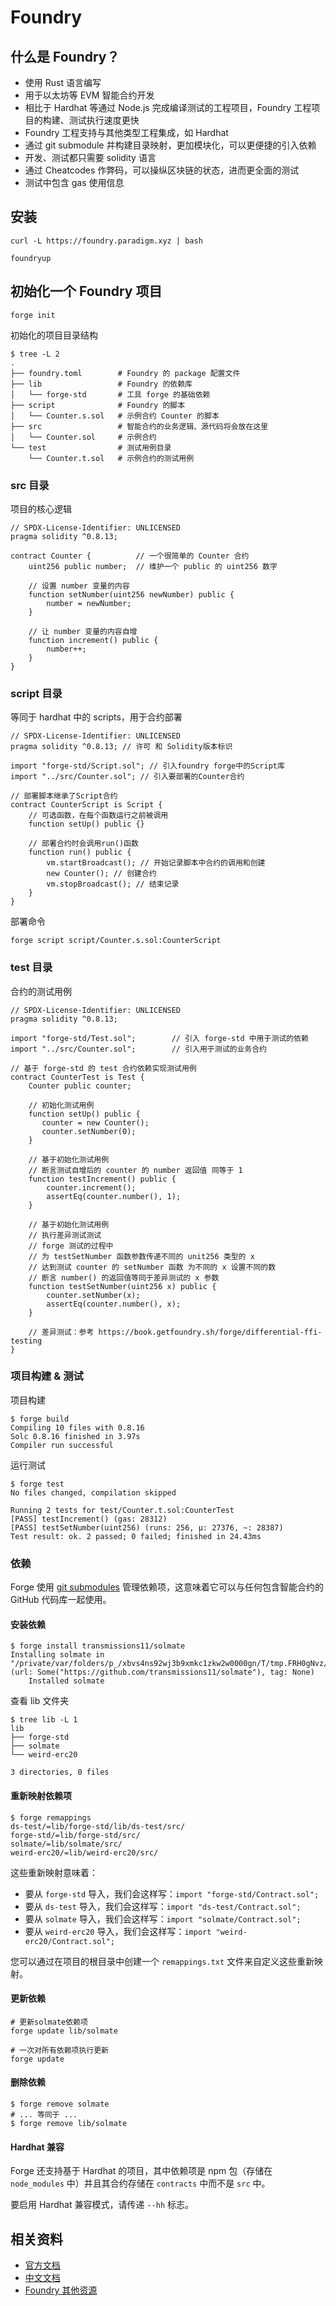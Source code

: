 # Foundry

## 什么是 Foundry？

- 使用 Rust 语言编写
- 用于以太坊等 EVM 智能合约开发
- 相比于 Hardhat 等通过 Node.js 完成编译测试的工程项目，Foundry 工程项目的构建、测试执行速度更快
- Foundry 工程支持与其他类型工程集成，如 Hardhat
- 通过 git submodule 并构建目录映射，更加模块化，可以更便捷的引入依赖
- 开发、测试都只需要 solidity 语言
- 通过 Cheatcodes 作弊码，可以操纵区块链的状态，进而更全面的测试
- 测试中包含 gas 使用信息

## 安装

```shell
curl -L https://foundry.paradigm.xyz | bash

foundryup
```

## 初始化一个 Foundry 项目

```shell
forge init
```

初始化的项目目录结构

```shell
$ tree -L 2
.
├── foundry.toml        # Foundry 的 package 配置文件
├── lib                 # Foundry 的依赖库
│   └── forge-std       # 工具 forge 的基础依赖
├── script              # Foundry 的脚本
│   └── Counter.s.sol   # 示例合约 Counter 的脚本
├── src                 # 智能合约的业务逻辑、源代码将会放在这里
│   └── Counter.sol     # 示例合约
└── test                # 测试用例目录
    └── Counter.t.sol   # 示例合约的测试用例
```

### src 目录

项目的核心逻辑

```solidity
// SPDX-License-Identifier: UNLICENSED
pragma solidity ^0.8.13;

contract Counter {          // 一个很简单的 Counter 合约
    uint256 public number;  // 维护一个 public 的 uint256 数字

    // 设置 number 变量的内容
    function setNumber(uint256 newNumber) public {
        number = newNumber;
    }

    // 让 number 变量的内容自增
    function increment() public {
        number++;
    }
}
```

### script 目录

等同于 hardhat 中的 scripts，用于合约部署

```solidity
// SPDX-License-Identifier: UNLICENSED
pragma solidity ^0.8.13; // 许可 和 Solidity版本标识

import "forge-std/Script.sol"; // 引入foundry forge中的Script库
import "../src/Counter.sol"; // 引入要部署的Counter合约

// 部署脚本继承了Script合约
contract CounterScript is Script {
    // 可选函数，在每个函数运行之前被调用
    function setUp() public {}

    // 部署合约时会调用run()函数
    function run() public {
        vm.startBroadcast(); // 开始记录脚本中合约的调用和创建
        new Counter(); // 创建合约
        vm.stopBroadcast(); // 结束记录
    }
}
```

部署命令

```shell
forge script script/Counter.s.sol:CounterScript
```

### test 目录

合约的测试用例

```solidity
// SPDX-License-Identifier: UNLICENSED
pragma solidity ^0.8.13;

import "forge-std/Test.sol";        // 引入 forge-std 中用于测试的依赖
import "../src/Counter.sol";        // 引入用于测试的业务合约

// 基于 forge-std 的 test 合约依赖实现测试用例
contract CounterTest is Test {
    Counter public counter;

    // 初始化测试用例
    function setUp() public {
       counter = new Counter();
       counter.setNumber(0);
    }

    // 基于初始化测试用例
    // 断言测试自增后的 counter 的 number 返回值 同等于 1
    function testIncrement() public {
        counter.increment();
        assertEq(counter.number(), 1);
    }

    // 基于初始化测试用例
    // 执行差异测试测试
    // forge 测试的过程中
    // 为 testSetNumber 函数参数传递不同的 unit256 类型的 x
    // 达到测试 counter 的 setNumber 函数 为不同的 x 设置不同的数
    // 断言 number() 的返回值等同于差异测试的 x 参数
    function testSetNumber(uint256 x) public {
        counter.setNumber(x);
        assertEq(counter.number(), x);
    }

    // 差异测试：参考 https://book.getfoundry.sh/forge/differential-ffi-testing
}
```

### 项目构建 & 测试

项目构建

```shell
$ forge build
Compiling 10 files with 0.8.16
Solc 0.8.16 finished in 3.97s
Compiler run successful
```

运行测试

```shell
$ forge test
No files changed, compilation skipped

Running 2 tests for test/Counter.t.sol:CounterTest
[PASS] testIncrement() (gas: 28312)
[PASS] testSetNumber(uint256) (runs: 256, μ: 27376, ~: 28387)
Test result: ok. 2 passed; 0 failed; finished in 24.43ms
```

### 依赖

Forge 使用 [git submodules](https://git-scm.com/book/en/v2/Git-Tools-Submodules) 管理依赖项，这意味着它可以与任何包含智能合约的 GitHub 代码库一起使用。

#### 安装依赖

```shell
$ forge install transmissions11/solmate
Installing solmate in "/private/var/folders/p_/xbvs4ns92wj3b9xmkc1zkw2w0000gn/T/tmp.FRH0gNvz/deps/lib/solmate" (url: Some("https://github.com/transmissions11/solmate"), tag: None)
    Installed solmate
```

查看 lib 文件夹

```shell
$ tree lib -L 1
lib
├── forge-std
├── solmate
└── weird-erc20

3 directories, 0 files
```

#### 重新映射依赖项

```shell
$ forge remappings
ds-test/=lib/forge-std/lib/ds-test/src/
forge-std/=lib/forge-std/src/
solmate/=lib/solmate/src/
weird-erc20/=lib/weird-erc20/src/
```

这些重新映射意味着：

- 要从 `forge-std` 导入，我们会这样写：`import "forge-std/Contract.sol";`
- 要从 `ds-test` 导入，我们会这样写：`import "ds-test/Contract.sol";`
- 要从 `solmate` 导入，我们会这样写：`import "solmate/Contract.sol";`
- 要从 `weird-erc20` 导入，我们会这样写：`import "weird-erc20/Contract.sol";`

您可以通过在项目的根目录中创建一个 `remappings.txt` 文件来自定义这些重新映射。

#### 更新依赖

```shell
# 更新solmate依赖项
forge update lib/solmate

# 一次对所有依赖项执行更新
forge update
```

#### 删除依赖

```shell
$ forge remove solmate
# ... 等同于 ...
$ forge remove lib/solmate
```

#### Hardhat 兼容

Forge 还支持基于 Hardhat 的项目，其中依赖项是 npm 包（存储在 `node_modules` 中）并且其合约存储在 `contracts` 中而不是 `src` 中。

要启用 Hardhat 兼容模式，请传递 `--hh` 标志。

## 相关资料

- [官方文档](https://book.getfoundry.sh/)
- [中文文档](https://learnblockchain.cn/docs/foundry/i18n/zh/index.html)
- [Foundry 其他资源](https://github.com/crisgarner/awesome-foundry?tab=readme-ov-file)
